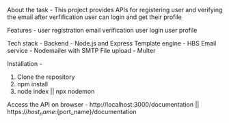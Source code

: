About the task -
This project provides APIs for registering user and verifying the email after verfification user can login and get their profile

Features -
user registration
email verification
user login
user profile

Tech stack -
Backend - Node.js and Express
Template engine - HBS
Email service - Nodemailer with SMTP
File upload - Multer 

Installation -
1. Clone the repository
2. npm install
3. node index || npx nodemon

Access the API on browser - 
http://localhost:3000/documentation || https://${host_name}:${port_name}/documentation


